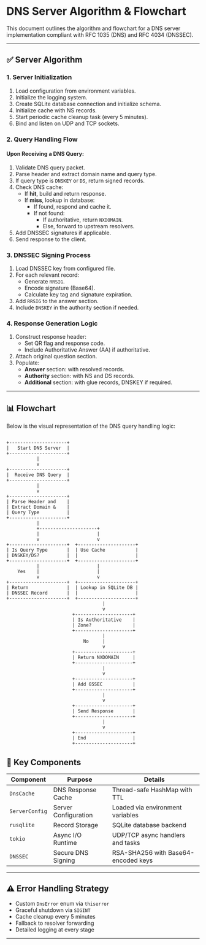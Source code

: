 
# DNS Server Algorithm & Flowchart

This document outlines the algorithm and flowchart for a DNS server implementation compliant with RFC 1035 (DNS) and RFC 4034 (DNSSEC).

---

## ✅ Server Algorithm

### 1. Server Initialization

1. Load configuration from environment variables.
2. Initialize the logging system.
3. Create SQLite database connection and initialize schema.
4. Initialize cache with NS records.
5. Start periodic cache cleanup task (every 5 minutes).
6. Bind and listen on UDP and TCP sockets.

### 2. Query Handling Flow

#### Upon Receiving a DNS Query:

1. Validate DNS query packet.
2. Parse header and extract domain name and query type.
3. If query type is `DNSKEY` or `DS`, return signed records.
4. Check DNS cache:
    - If **hit**, build and return response.
    - If **miss**, lookup in database:
        - If found, respond and cache it.
        - If not found:
            - If authoritative, return `NXDOMAIN`.
            - Else, forward to upstream resolvers.
5. Add DNSSEC signatures if applicable.
6. Send response to the client.

### 3. DNSSEC Signing Process

1. Load DNSSEC key from configured file.
2. For each relevant record:
    - Generate `RRSIG`.
    - Encode signature (Base64).
    - Calculate key tag and signature expiration.
3. Add `RRSIG` to the answer section.
4. Include `DNSKEY` in the authority section if needed.

### 4. Response Generation Logic

1. Construct response header:
    - Set QR flag and response code.
    - Include Authoritative Answer (AA) if authoritative.
2. Attach original question section.
3. Populate:
    - **Answer** section: with resolved records.
    - **Authority** section: with NS and DS records.
    - **Additional** section: with glue records, DNSKEY if required.

---

## 📊 Flowchart

Below is the visual representation of the DNS query handling logic:

```

+---------------------+
|   Start DNS Server  |
+---------------------+
           |
           v
+---------------------+
|  Receive DNS Query  |
+---------------------+
           |
           v
+---------------------+
| Parse Header and    |
| Extract Domain &    |
| Query Type          |
+---------------------+
           |
           +---------------------+
           |                     |
           v                     v
+---------------------+  +---------------------+
| Is Query Type       |  | Use Cache           |
| DNSKEY/DS?          |  |                     |
+---------------------+  +---------------------+
           |                     |
    Yes    |                     |
           v                     v
+---------------------+  +---------------------+
| Return              |  | Lookup in SQLite DB |
| DNSSEC Record       |  |                     |
+---------------------+  +---------------------+
                                   |
                                   v
                        +---------------------+
                        | Is Authoritative    |
                        | Zone?               |
                        +---------------------+
                                   |
                            No     |
                                   v
                        +---------------------+
                        | Return NXDOMAIN     |
                        +---------------------+
                                   |
                                   v
                        +---------------------+
                        | Add GSSEC           |
                        +---------------------+
                                   |
                                   v
                        +---------------------+
                        | Send Response       |
                        +---------------------+
                                   |
                                   v
                        +---------------------+
                        | End                 |
                        +---------------------+

```


## 🧩 Key Components

| Component      | Purpose                    | Details                                  |
|----------------|----------------------------|------------------------------------------|
| `DnsCache`     | DNS Response Cache         | Thread-safe HashMap with TTL             |
| `ServerConfig` | Server Configuration       | Loaded via environment variables         |
| `rusqlite`     | Record Storage             | SQLite database backend                  |
| `tokio`        | Async I/O Runtime          | UDP/TCP async handlers and tasks         |
| `DNSSEC`       | Secure DNS Signing         | RSA-SHA256 with Base64-encoded keys      |

---

## ⚠️ Error Handling Strategy

- Custom `DnsError` enum via `thiserror`
- Graceful shutdown via `SIGINT`
- Cache cleanup every 5 minutes
- Fallback to resolver forwarding
- Detailed logging at every stage

---

